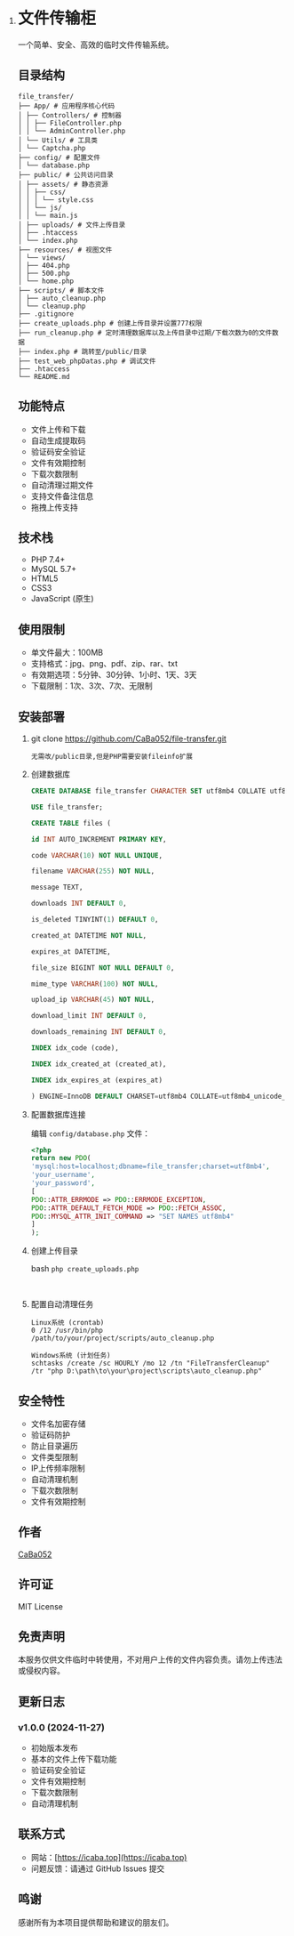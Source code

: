1. # 文件传输柜

   一个简单、安全、高效的临时文件传输系统。

   ## 目录结构

   ```
   file_transfer/
   ├── App/ # 应用程序核心代码
   │ ├── Controllers/ # 控制器
   │ │ ├── FileController.php
   │ │ └── AdminController.php
   │ └── Utils/ # 工具类
   │ └── Captcha.php
   ├── config/ # 配置文件
   │ └── database.php
   ├── public/ # 公共访问目录
   │ ├── assets/ # 静态资源
   │ │ ├── css/
   │ │ │ └── style.css
   │ │ └── js/
   │ │ └── main.js
   │ ├── uploads/ # 文件上传目录
   │ ├── .htaccess
   │ └── index.php
   ├── resources/ # 视图文件
   │ └── views/
   │ ├── 404.php
   │ ├── 500.php
   │ └── home.php
   ├── scripts/ # 脚本文件
   │ ├── auto_cleanup.php
   │ └── cleanup.php
   ├── .gitignore
   ├── create_uploads.php # 创建上传目录并设置777权限
   ├── run_cleanup.php # 定时清理数据库以及上传目录中过期/下载次数为0的文件数据
   ├── index.php # 跳转至/public/目录
   ├── test_web_phpDatas.php # 调试文件
   ├── .htaccess
   └── README.md
   ```

   

   ## 功能特点

   - 文件上传和下载
   - 自动生成提取码
   - 验证码安全验证
   - 文件有效期控制
   - 下载次数限制
   - 自动清理过期文件
   - 支持文件备注信息
   - 拖拽上传支持

   ## 技术栈

   - PHP 7.4+
   - MySQL 5.7+
   - HTML5
   - CSS3
   - JavaScript (原生)

   ## 使用限制

   - 单文件最大：100MB
   - 支持格式：jpg、png、pdf、zip、rar、txt
   - 有效期选项：5分钟、30分钟、1小时、1天、3天
   - 下载限制：1次、3次、7次、无限制

   ## 安装部署

   1. git clone https://github.com/CaBa052/file-transfer.git
   
      ```无需改/public目录,但是PHP需要安装fileinfo扩展```

   2. 创建数据库
   
      ```sql
      CREATE DATABASE file_transfer CHARACTER SET utf8mb4 COLLATE utf8mb4_unicode_ci;
      
      USE file_transfer;
      
      CREATE TABLE files (
      
      id INT AUTO_INCREMENT PRIMARY KEY,
      
      code VARCHAR(10) NOT NULL UNIQUE,
      
      filename VARCHAR(255) NOT NULL,
      
      message TEXT,
      
      downloads INT DEFAULT 0,
      
      is_deleted TINYINT(1) DEFAULT 0,
      
      created_at DATETIME NOT NULL,
      
      expires_at DATETIME,
      
      file_size BIGINT NOT NULL DEFAULT 0,
      
      mime_type VARCHAR(100) NOT NULL,
      
      upload_ip VARCHAR(45) NOT NULL,
      
      download_limit INT DEFAULT 0,
      
      downloads_remaining INT DEFAULT 0,
      
      INDEX idx_code (code),
      
      INDEX idx_created_at (created_at),
      
      INDEX idx_expires_at (expires_at)
      
      ) ENGINE=InnoDB DEFAULT CHARSET=utf8mb4 COLLATE=utf8mb4_unicode_ci;
      ```

   3. 配置数据库连接

      编辑 `config/database.php` 文件：
   
      ```php
      <?php
      return new PDO(
      'mysql:host=localhost;dbname=file_transfer;charset=utf8mb4',
      'your_username',
      'your_password',
      [
      PDO::ATTR_ERRMODE => PDO::ERRMODE_EXCEPTION,
      PDO::ATTR_DEFAULT_FETCH_MODE => PDO::FETCH_ASSOC,
      PDO::MYSQL_ATTR_INIT_COMMAND => "SET NAMES utf8mb4"
      ]
      );
      ```

   4. 创建上传目录

      bash `php create_uploads.php` 

      ​	

   5. 配置自动清理任务
   
      ```shell
      Linux系统 (crontab)
      0 /12 /usr/bin/php /path/to/your/project/scripts/auto_cleanup.php
      
      Windows系统 (计划任务)
      schtasks /create /sc HOURLY /mo 12 /tn "FileTransferCleanup" /tr "php D:\path\to\your\project\scripts\auto_cleanup.php"
      ```

   ## 安全特性
   
   - 文件名加密存储
   - 验证码防护
   - 防止目录遍历
   - 文件类型限制
   - IP上传频率限制
   - 自动清理机制
   - 下载次数限制
   - 文件有效期控制

   ## 作者

   [CaBa052](https://icaba.top)

   ## 许可证

   MIT License

   ## 免责声明

   本服务仅供文件临时中转使用，不对用户上传的文件内容负责。请勿上传违法或侵权内容。

   ## 更新日志
   
   ### v1.0.0 (2024-11-27)
   - 初始版本发布
   - 基本的文件上传下载功能
   - 验证码安全验证
   - 文件有效期控制
   - 下载次数限制
   - 自动清理机制

   ## 联系方式
   
   - 网站：[https://icaba.top](https://icaba.top)
   - 问题反馈：请通过 GitHub Issues 提交

   ## 鸣谢
   
   感谢所有为本项目提供帮助和建议的朋友们。